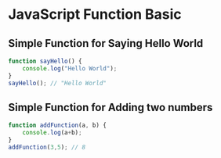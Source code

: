 # JavaScript Function Basic


## Simple Function for Saying Hello World
```javascript
function sayHello() {
    console.log("Hello World");
}
sayHello(); // "Hello World"
```

## Simple Function for Adding two numbers
```javascript
function addFunction(a, b) {
    console.log(a+b);
}
addFunction(3,5); // 8
```